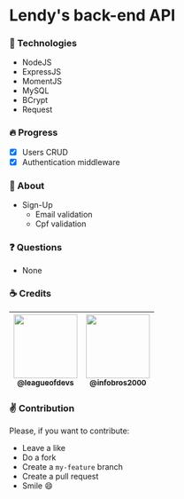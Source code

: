 # Lendy's back-end API

### :wrench: Technologies

- NodeJS
- ExpressJS
- MomentJS
- MySQL
- BCrypt
- Request

### :fire: Progress

- [X] Users CRUD
- [X] Authentication middleware

### :page_facing_up: About

- Sign-Up
  - Email validation
  - Cpf validation

### :question: Questions

- None

### :coffee: Credits

| [<img src="https://avatars3.githubusercontent.com/u/60491076?s=400&v=4" width=115><br><sub>@leagueofdevs</sub>](https://github.com/league-of-devs) | [<img src="https://avatars3.githubusercontent.com/u/13054390?s=400&v=4" width=115><br><sub>@infobros2000</sub>](https://github.com/infobros2000) |
| :---: | :---: |

### :v: Contribution

Please, if you want to contribute:
- Leave a like
- Do a fork
- Create a `my-feature` branch
- Create a pull request
- Smile :smile:
